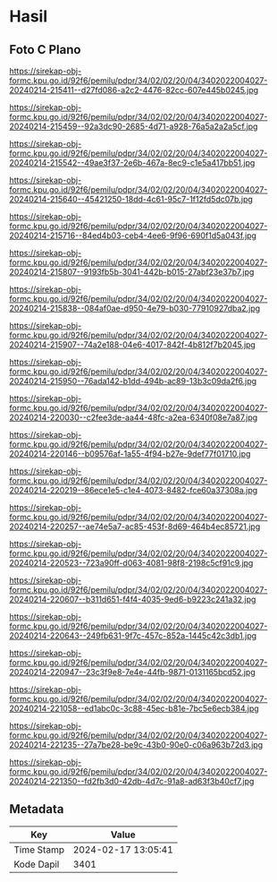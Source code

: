 # Hasil

## Foto C Plano

https://sirekap-obj-formc.kpu.go.id/92f6/pemilu/pdpr/34/02/02/20/04/3402022004027-20240214-215411--d27fd086-a2c2-4476-82cc-607e445b0245.jpg

https://sirekap-obj-formc.kpu.go.id/92f6/pemilu/pdpr/34/02/02/20/04/3402022004027-20240214-215459--92a3dc90-2685-4d71-a928-76a5a2a2a5cf.jpg

https://sirekap-obj-formc.kpu.go.id/92f6/pemilu/pdpr/34/02/02/20/04/3402022004027-20240214-215542--49ae3f37-2e6b-467a-8ec9-c1e5a417bb51.jpg

https://sirekap-obj-formc.kpu.go.id/92f6/pemilu/pdpr/34/02/02/20/04/3402022004027-20240214-215640--45421250-18dd-4c61-95c7-1f12fd5dc07b.jpg

https://sirekap-obj-formc.kpu.go.id/92f6/pemilu/pdpr/34/02/02/20/04/3402022004027-20240214-215716--84ed4b03-ceb4-4ee6-9f96-690f1d5a043f.jpg

https://sirekap-obj-formc.kpu.go.id/92f6/pemilu/pdpr/34/02/02/20/04/3402022004027-20240214-215807--9193fb5b-3041-442b-b015-27abf23e37b7.jpg

https://sirekap-obj-formc.kpu.go.id/92f6/pemilu/pdpr/34/02/02/20/04/3402022004027-20240214-215838--084af0ae-d950-4e79-b030-77910927dba2.jpg

https://sirekap-obj-formc.kpu.go.id/92f6/pemilu/pdpr/34/02/02/20/04/3402022004027-20240214-215907--74a2e188-04e6-4017-842f-4b812f7b2045.jpg

https://sirekap-obj-formc.kpu.go.id/92f6/pemilu/pdpr/34/02/02/20/04/3402022004027-20240214-215950--76ada142-b1dd-494b-ac89-13b3c09da2f6.jpg

https://sirekap-obj-formc.kpu.go.id/92f6/pemilu/pdpr/34/02/02/20/04/3402022004027-20240214-220030--c2fee3de-aa44-48fc-a2ea-6340f08e7a87.jpg

https://sirekap-obj-formc.kpu.go.id/92f6/pemilu/pdpr/34/02/02/20/04/3402022004027-20240214-220146--b09576af-1a55-4f94-b27e-9def77f01710.jpg

https://sirekap-obj-formc.kpu.go.id/92f6/pemilu/pdpr/34/02/02/20/04/3402022004027-20240214-220219--86ece1e5-c1e4-4073-8482-fce60a37308a.jpg

https://sirekap-obj-formc.kpu.go.id/92f6/pemilu/pdpr/34/02/02/20/04/3402022004027-20240214-220257--ae74e5a7-ac85-453f-8d69-464b4ec85721.jpg

https://sirekap-obj-formc.kpu.go.id/92f6/pemilu/pdpr/34/02/02/20/04/3402022004027-20240214-220523--723a90ff-d063-4081-98f8-2198c5cf91c9.jpg

https://sirekap-obj-formc.kpu.go.id/92f6/pemilu/pdpr/34/02/02/20/04/3402022004027-20240214-220607--b311d651-f4f4-4035-9ed6-b9223c241a32.jpg

https://sirekap-obj-formc.kpu.go.id/92f6/pemilu/pdpr/34/02/02/20/04/3402022004027-20240214-220643--249fb631-9f7c-457c-852a-1445c42c3db1.jpg

https://sirekap-obj-formc.kpu.go.id/92f6/pemilu/pdpr/34/02/02/20/04/3402022004027-20240214-220947--23c3f9e8-7e4e-44fb-9871-0131165bcd52.jpg

https://sirekap-obj-formc.kpu.go.id/92f6/pemilu/pdpr/34/02/02/20/04/3402022004027-20240214-221058--ed1abc0c-3c88-45ec-b81e-7bc5e6ecb384.jpg

https://sirekap-obj-formc.kpu.go.id/92f6/pemilu/pdpr/34/02/02/20/04/3402022004027-20240214-221235--27a7be28-be9c-43b0-90e0-c06a963b72d3.jpg

https://sirekap-obj-formc.kpu.go.id/92f6/pemilu/pdpr/34/02/02/20/04/3402022004027-20240214-221350--fd2fb3d0-42db-4d7c-91a8-ad63f3b40cf7.jpg


## Metadata

| Key        | Value               |
| ---------- | ------------------- |
| Time Stamp | 2024-02-17 13:05:41 |
| Kode Dapil | 3401                |



